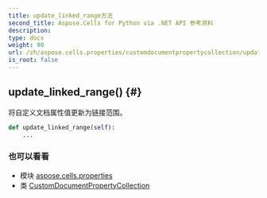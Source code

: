 ```yaml
---
title: update_linked_range方法
second_title: Aspose.Cells for Python via .NET API 参考资料
description:
type: docs
weight: 90
url: /zh/aspose.cells.properties/customdocumentpropertycollection/update_linked_range/
is_root: false
---
```

##  update_linked_range() {#}
将自定义文档属性值更新为链接范围。



```python
def update_linked_range(self):
    ...
```





### 也可以看看
* 模块 [aspose.cells.properties](../../)
* 类 [CustomDocumentPropertyCollection](/cells/python-net/zh/aspose.cells.properties/customdocumentpropertycollection)
